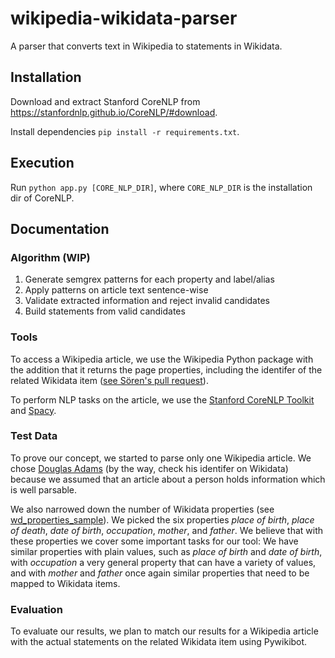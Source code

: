 # wikipedia-wikidata-parser
A parser that converts text in Wikipedia to statements in Wikidata.

## Installation
Download and extract Stanford CoreNLP from https://stanfordnlp.github.io/CoreNLP/#download.

Install dependencies `pip install -r requirements.txt`.

## Execution
Run `python app.py [CORE_NLP_DIR]`, where `CORE_NLP_DIR` is the installation dir of CoreNLP.

## Documentation

### Algorithm (WIP)
1. Generate semgrex patterns for each property and label/alias 
2. Apply patterns on article text sentence-wise
3. Validate extracted information and reject invalid candidates
4. Build statements from valid candidates

### Tools
To access a Wikipedia article, we use the Wikipedia Python package with the addition that it returns the page properties, including the identifer of the related Wikidata item ([see Sören's pull request](https://github.com/goldsmith/Wikipedia/pull/147)).

To perform NLP tasks on the article, we use the [Stanford CoreNLP Toolkit](https://stanfordnlp.github.io/CoreNLP/) and [Spacy](https://spacy.io/).

### Test Data
To prove our concept, we started to parse only one Wikipedia article. We chose [Douglas Adams](https://en.wikipedia.org/wiki/Douglas_Adams) (by the way, check his identifer on Wikidata) because we assumed that an article about a person holds information which is well parsable.

We also narrowed down the number of Wikidata properties (see [wd_properties_sample](data/wd_properties_sample.json)). We picked the six properties _place of birth_, _place of death_, _date of birth_, _occupation_, _mother_, and _father_. We believe that with these properties we cover some important tasks for our tool: We have similar properties with plain values, such as _place of birth_ and _date of birth_, with _occupation_ a very general property that can have a variety of values, and with _mother_ and _father_ once again similar properties that need to be mapped to Wikidata items.

### Evaluation
To evaluate our results, we plan to match our results for a Wikipedia article with the actual statements on the related Wikidata item using Pywikibot.
